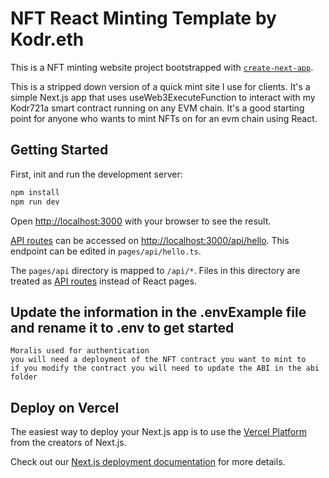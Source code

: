 # NFT React Minting Template by Kodr.eth
This is a NFT minting website project bootstrapped with [`create-next-app`](https://github.com/vercel/next.js/tree/canary/packages/create-next-app).

This is a stripped down version of a quick mint site I use for clients. It's a simple Next.js app that uses useWeb3ExecuteFunction to interact with my Kodr721a smart contract running on any EVM chain. It's a good starting point for anyone who wants to mint NFTs on for an evm chain using React.

## Getting Started

First, init and run the development server:

```bash
npm install
npm run dev
```

Open [http://localhost:3000](http://localhost:3000) with your browser to see the result.


[API routes](https://nextjs.org/docs/api-routes/introduction) can be accessed on [http://localhost:3000/api/hello](http://localhost:3000/api/hello). This endpoint can be edited in `pages/api/hello.ts`.

The `pages/api` directory is mapped to `/api/*`. Files in this directory are treated as [API routes](https://nextjs.org/docs/api-routes/introduction) instead of React pages.


## Update the information in the .envExample file and rename it to .env to get started
    Moralis used for authentication
    you will need a deployment of the NFT contract you want to mint to
    if you modify the contract you will need to update the ABI in the abi folder

## Deploy on Vercel

The easiest way to deploy your Next.js app is to use the [Vercel Platform](https://vercel.com/new?utm_medium=default-template&filter=next.js&utm_source=create-next-app&utm_campaign=create-next-app-readme) from the creators of Next.js.

Check out our [Next.js deployment documentation](https://nextjs.org/docs/deployment) for more details.
